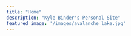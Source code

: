 ```yaml
---
title: "Home"
description: "Kyle Binder's Personal Site"
featured_image: '/images/avalanche_lake.jpg'
---
```


